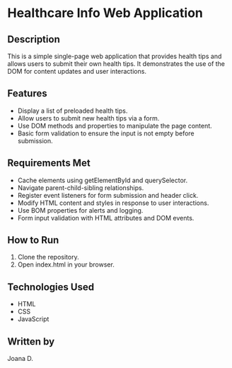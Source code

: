 # Healthcare Info Web Application

## Description
This is a simple single-page web application that provides health tips and allows users to submit their own health tips. It demonstrates the use of the DOM for content updates and user interactions.

## Features
- Display a list of preloaded health tips.
- Allow users to submit new health tips via a form.
- Use DOM methods and properties to manipulate the page content.
- Basic form validation to ensure the input is not empty before submission.

## Requirements Met
- Cache elements using getElementById and querySelector.
- Navigate parent-child-sibling relationships.
- Register event listeners for form submission and header click.
- Modify HTML content and styles in response to user interactions.
- Use BOM properties for alerts and logging.
- Form input validation with HTML attributes and DOM events.

## How to Run
1. Clone the repository.
2. Open index.html in your browser.

## Technologies Used
- HTML
- CSS
- JavaScript

## Written by

Joana D.